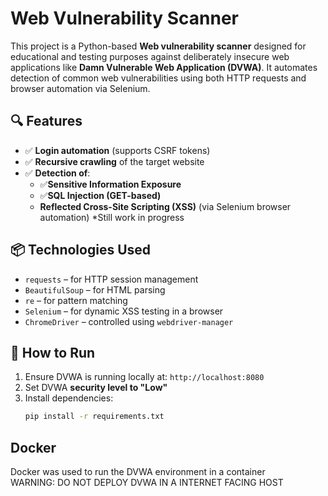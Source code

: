 # Web Vulnerability Scanner

This project is a Python-based **Web vulnerability scanner** designed for educational and testing purposes against deliberately insecure web applications like **Damn Vulnerable Web Application (DVWA)**. It automates detection of common web vulnerabilities using both HTTP requests and browser automation via Selenium.

## 🔍 Features

- ✅ **Login automation** (supports CSRF tokens)
- ✅ **Recursive crawling** of the target website
- ✅ **Detection of**:
  - ✅**Sensitive Information Exposure**
  - ✅**SQL Injection (GET-based)**
  - **Reflected Cross-Site Scripting (XSS)** (via Selenium browser automation) *Still work in progress

## 📦 Technologies Used

- `requests` – for HTTP session management  
- `BeautifulSoup` – for HTML parsing  
- `re` – for pattern matching  
- `Selenium` – for dynamic XSS testing in a browser  
- `ChromeDriver` – controlled using `webdriver-manager`

## 🚀 How to Run

1. Ensure DVWA is running locally at: `http://localhost:8080`
2. Set DVWA **security level to "Low"**
3. Install dependencies:
   ```bash
   pip install -r requirements.txt

## Docker
Docker was used to run the DVWA environment in a container
<br/>
WARNING: DO NOT DEPLOY DVWA IN A INTERNET FACING HOST
